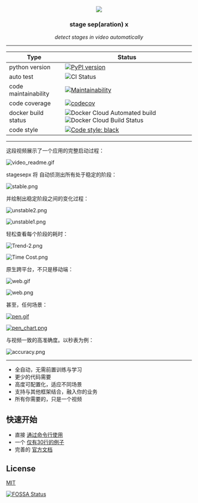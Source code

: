 <h1 align="center">
  <img src="./docs/pics/brand.svg">
</h1>

<h3 align="center">stage sep(aration) x</h3>
<p align="center">
    <em>detect stages in video automatically</em>
</p>

---

| Type                 | Status                                                                                                                                                                                            |
|----------------------|--------------------------------------------------------------------------------------------------------------------------------------------------------------------------------------------------|
| python version       | [![PyPI version](https://badge.fury.io/py/stagesepx.svg)](https://badge.fury.io/py/stagesepx)                                                                                                    |
| auto test            | ![CI Status](https://github.com/williamfzc/stagesepx/workflows/smoketest/badge.svg)                                                                                                              |
| code maintainability | [![Maintainability](https://api.codeclimate.com/v1/badges/ef27756ce9a4f7f4ba94/maintainability)](https://codeclimate.com/github/williamfzc/stagesepx/maintainability)                            |
| code coverage        | [![codecov](https://codecov.io/gh/williamfzc/stagesepx/branch/master/graph/badge.svg)](https://codecov.io/gh/williamfzc/stagesepx)                                                               |
| docker build status  | ![Docker Cloud Automated build](https://img.shields.io/docker/cloud/automated/williamfzc/stagesepx) ![Docker Cloud Build Status](https://img.shields.io/docker/cloud/build/williamfzc/stagesepx) |
| code style           | [![Code style: black](https://img.shields.io/badge/code%20style-black-000000.svg)](https://github.com/psf/black)                                                                                 |

---

这段视频展示了一个应用的完整启动过程：

![video_readme.gif](https://i.loli.net/2019/09/01/tXRhB6ai9jAZFmc.gif)

stagesepx 将 自动侦测出所有处于稳定的阶段：

![stable.png](https://i.loli.net/2019/09/01/bRtMZJvzLilpUW5.png)

并绘制出稳定阶段之间的变化过程：

![unstable2.png](https://i.loli.net/2019/09/01/T72quGI5m1SlzNF.png)

![unstable1.png](https://i.loli.net/2019/09/01/ifotzbhTaDpqQFA.png)

轻松查看每个阶段的耗时：

![Trend-2.png](https://i.loli.net/2019/09/01/Tz2tZQ5e3vHBWJ6.png)

![Time Cost.png](https://i.loli.net/2019/09/01/erK9mPsISbHEiFO.png)

原生跨平台，不只是移动端：

![web.gif](https://i.loli.net/2019/11/05/bQr18d6l9fNjIhS.gif)

![web.png](https://i.loli.net/2019/11/05/ywZ9qag3rslNKx6.png)

甚至，任何场景：

[![pen.gif](https://i.loli.net/2019/07/22/5d35a84e3e0df82450.gif)](https://i.loli.net/2019/07/22/5d35a84e3e0df82450.gif)

[![pen_chart.png](https://i.loli.net/2019/07/22/5d35a8858640e67521.png)](https://i.loli.net/2019/07/22/5d35a8858640e67521.png)

与视频一致的高准确度。以秒表为例：

![accuracy.png](https://i.loli.net/2019/10/02/Cboj743UwRQmgPS.png)

---

- 全自动，无需前置训练与学习
- 更少的代码需要
- 高度可配置化，适应不同场景
- 支持与其他框架结合，融入你的业务
- 所有你需要的，只是一个视频

## 快速开始

- 直接 [通过命令行使用](example)
- 一个 [仅有30行的例子](example)
- 完善的 [官方文档](https://williamfzc.github.io/stagesepx/)

## License

[MIT](LICENSE)

[![FOSSA Status](https://app.fossa.io/api/projects/git%2Bgithub.com%2Fwilliamfzc%2Fstagesepx.svg?type=large)](https://app.fossa.io/projects/git%2Bgithub.com%2Fwilliamfzc%2Fstagesepx?ref=badge_large)

